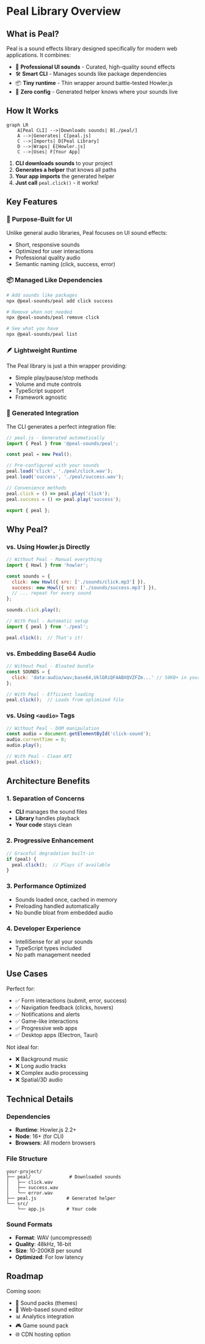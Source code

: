 # Peal Library Overview

## What is Peal?

Peal is a sound effects library designed specifically for modern web applications. It combines:

- 🎵 **Professional UI sounds** - Curated, high-quality sound effects
- 🛠 **Smart CLI** - Manages sounds like package dependencies  
- 📦 **Tiny runtime** - Thin wrapper around battle-tested Howler.js
- 🚀 **Zero config** - Generated helper knows where your sounds live

## How It Works

```mermaid
graph LR
    A[Peal CLI] -->|Downloads sounds| B[./peal/]
    A -->|Generates| C[peal.js]
    C -->|Imports| D[Peal Library]
    D -->|Wraps| E[Howler.js]
    C -->|Uses| F[Your App]
```

1. **CLI downloads sounds** to your project
2. **Generates a helper** that knows all paths
3. **Your app imports** the generated helper
4. **Just call** `peal.click()` - it works!

## Key Features

### 🎯 Purpose-Built for UI

Unlike general audio libraries, Peal focuses on UI sound effects:
- Short, responsive sounds
- Optimized for user interactions  
- Professional quality audio
- Semantic naming (click, success, error)

### 📦 Managed Like Dependencies

```bash
# Add sounds like packages
npx @peal-sounds/peal add click success

# Remove when not needed
npx @peal-sounds/peal remove click

# See what you have
npx @peal-sounds/peal list
```

### 🪶 Lightweight Runtime

The Peal library is just a thin wrapper providing:
- Simple play/pause/stop methods
- Volume and mute controls
- TypeScript support
- Framework agnostic

### 🔧 Generated Integration

The CLI generates a perfect integration file:

```javascript
// peal.js - Generated automatically
import { Peal } from '@peal-sounds/peal';

const peal = new Peal();

// Pre-configured with your sounds
peal.load('click', './peal/click.wav');
peal.load('success', './peal/success.wav');

// Convenience methods
peal.click = () => peal.play('click');
peal.success = () => peal.play('success');

export { peal };
```

## Why Peal?

### vs. Using Howler.js Directly

```javascript
// Without Peal - Manual everything
import { Howl } from 'howler';

const sounds = {
  click: new Howl({ src: ['./sounds/click.mp3'] }),
  success: new Howl({ src: ['./sounds/success.mp3'] }),
  // ... repeat for every sound
};

sounds.click.play();
```

```javascript
// With Peal - Automatic setup
import { peal } from './peal';

peal.click();  // That's it!
```

### vs. Embedding Base64 Audio

```javascript
// Without Peal - Bloated bundle
const SOUNDS = {
  click: 'data:audio/wav;base64,UklGRiQFAABXQVZFZm...' // 50KB+ in your JS!
};
```

```javascript
// With Peal - Efficient loading
peal.click();  // Loads from optimized file
```

### vs. Using `<audio>` Tags

```javascript
// Without Peal - DOM manipulation
const audio = document.getElementById('click-sound');
audio.currentTime = 0;
audio.play();
```

```javascript
// With Peal - Clean API
peal.click();
```

## Architecture Benefits

### 1. Separation of Concerns
- **CLI** manages the sound files
- **Library** handles playback
- **Your code** stays clean

### 2. Progressive Enhancement
```javascript
// Graceful degradation built-in
if (peal) {
  peal.click();  // Plays if available
}
```

### 3. Performance Optimized
- Sounds loaded once, cached in memory
- Preloading handled automatically
- No bundle bloat from embedded audio

### 4. Developer Experience
- IntelliSense for all your sounds
- TypeScript types included
- No path management needed

## Use Cases

Perfect for:
- ✅ Form interactions (submit, error, success)
- ✅ Navigation feedback (clicks, hovers)
- ✅ Notifications and alerts
- ✅ Game-like interactions
- ✅ Progressive web apps
- ✅ Desktop apps (Electron, Tauri)

Not ideal for:
- ❌ Background music
- ❌ Long audio tracks  
- ❌ Complex audio processing
- ❌ Spatial/3D audio

## Technical Details

### Dependencies
- **Runtime**: Howler.js 2.2+
- **Node**: 16+ (for CLI)
- **Browsers**: All modern browsers

### File Structure
```
your-project/
├── peal/              # Downloaded sounds
│   ├── click.wav
│   ├── success.wav
│   └── error.wav
├── peal.js           # Generated helper
└── src/
    └── app.js        # Your code
```

### Sound Formats
- **Format**: WAV (uncompressed)
- **Quality**: 48kHz, 16-bit
- **Size**: 10-200KB per sound
- **Optimized**: For low latency

## Roadmap

Coming soon:
- 🎨 Sound packs (themes)
- 🎵 Web-based sound editor
- 📊 Analytics integration
- 🎮 Game sound pack
- 🌐 CDN hosting option
